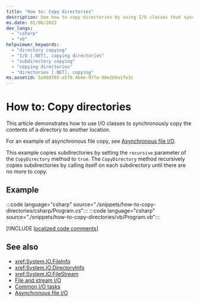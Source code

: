 ```yaml
---
title: "How to: Copy directories"
description: See how to copy directories by using I/O classes that synchronously copy the contents of a directory to another location.
ms.date: 01/06/2022
dev_langs: 
  - "csharp"
  - "vb"
helpviewer_keywords: 
  - "directory copying"
  - "I/O [.NET], copying directories"
  - "subdirectory copying"
  - "copying directories"
  - "directories [.NET], copying"
ms.assetid: 5a969765-e5f8-4b4e-977e-90e2b0a1fe3c
---
```

# How to: Copy directories

This article demonstrates how to use I/O classes to synchronously copy the contents of a directory to another location.

For an example of asynchronous file copy, see [Asynchronous file I/O](asynchronous-file-i-o.md).

This example copies subdirectories by setting the `recursive` parameter of the `CopyDirectory` method to `true`. The `CopyDirectory` method recursively copies subdirectories by calling itself on each subdirectory until there are no more to copy.

## Example

:::code language="csharp" source="./snippets/how-to-copy-directories/csharp/Program.cs":::
:::code language="csharp" source="./snippets/how-to-copy-directories/vb/Program.vb":::

[!INCLUDE [localized code comments](../../../includes/code-comments-loc.md)]

## See also

- <xref:System.IO.FileInfo>
- <xref:System.IO.DirectoryInfo>
- <xref:System.IO.FileStream>
- [File and stream I/O](index.md)
- [Common I/O tasks](common-i-o-tasks.md)
- [Asynchronous file I/O](asynchronous-file-i-o.md)
